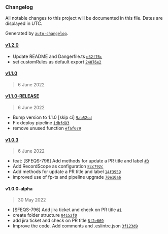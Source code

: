 ### Changelog

All notable changes to this project will be documented in this file. Dates are displayed in UTC.

Generated by [`auto-changelog`](https://github.com/CookPete/auto-changelog).

#### [v1.2.0](https://github.com/pagopa/danger-plugin/compare/v1.1.0...v1.2.0)

- Update README and Dangerfile.ts [`e32f76c`](https://github.com/pagopa/danger-plugin/commit/e32f76ca373607adca97c5810fcde39b300bf61c)
- set customRules as default export [`24076e2`](https://github.com/pagopa/danger-plugin/commit/24076e2b1b3db82741dced0ba7fcc712b51ee516)

#### [v1.1.0](https://github.com/pagopa/danger-plugin/compare/v1.1.0-RELEASE...v1.1.0)

> 6 June 2022

#### [v1.1.0-RELEASE](https://github.com/pagopa/danger-plugin/compare/v1.0.3...v1.1.0-RELEASE)

> 6 June 2022

- Bump version to 1.1.0 [skip ci] [`9ab52cd`](https://github.com/pagopa/danger-plugin/commit/9ab52cd0a60b50d6bfb90d67113dfc63222945e4)
- Fix deploy pipeline [`1dbfd83`](https://github.com/pagopa/danger-plugin/commit/1dbfd8376986586949b0fc317bcd8665088dd0af)
- remove unused function [`efaf679`](https://github.com/pagopa/danger-plugin/commit/efaf679480f0b090a2cd7160308f0113d8537c2c)

#### [v1.0.3](https://github.com/pagopa/danger-plugin/compare/v1.0.0-alpha...v1.0.3)

> 6 June 2022

- feat: [SFEQS-796] Add methods for update a PR title and label [`#3`](https://github.com/pagopa/danger-plugin/pull/3)
- Add RecordScope as configuration [`8cc792c`](https://github.com/pagopa/danger-plugin/commit/8cc792cd9c29910f5a5c609840fcb2629474f211)
- Add methods for update a PR title and label [`14f3959`](https://github.com/pagopa/danger-plugin/commit/14f395949d3fd116f9cedda4e8a343779d19f660)
- improved use of fp-ts and pipeline upgrade [`70e10a6`](https://github.com/pagopa/danger-plugin/commit/70e10a622b0b29ef00a2a0706f94b169904e51d9)

#### v1.0.0-alpha

> 30 May 2022

- [SFEQS-796] Add jira ticket and check on PR title [`#1`](https://github.com/pagopa/danger-plugin/pull/1)
- create folder structure [`04152f0`](https://github.com/pagopa/danger-plugin/commit/04152f0e8670881b072019674560c95607f9b4e7)
- add jira ticket and check on PR title [`8f2e669`](https://github.com/pagopa/danger-plugin/commit/8f2e66955007d3fd5a738e04c32ba36580d60f89)
- Improve the code. Add comments and .eslintrc.json [`3f123d9`](https://github.com/pagopa/danger-plugin/commit/3f123d9187d042cb218cc925a770e91af142d8ff)
